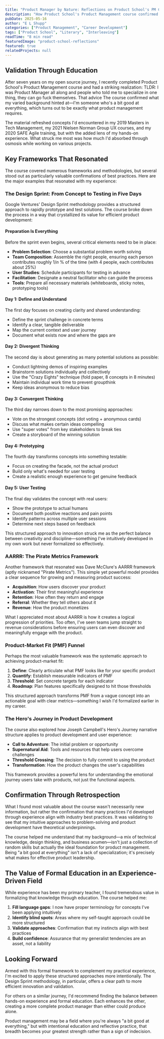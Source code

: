 ```yaml
---
title: "Product Manager by Nature: Reflections on Product School's PM Course"
description: "How Product School's Product Management course confirmed what I already knew through experience and filled in the gaps in my product management knowledge."
pubDate: 2025-05-16
author: "E L Shupp"
categories: ["Product Management", "Career Development"]
tags: ["Product School", "Literary", "Interleaving"]
readTime: "8 min read"
featuredImage: "product-school-reflections"
featured: true
relatedProjects: null
---
```


## Validation Through Education

After seven years on my open source journey, I recently completed Product School's Product Management course and had a striking realization: TLDR: I was Product Manager all along and people who told me to specialize in one thing, they can go fuck themselves. That advice  The course confirmed what my varied background hinted at—I'm someone who's a bit good at everything, which turns out to be exactly what product management requires.

The material refreshed concepts I'd encountered in my 2019 Masters in Tech Management, my 2021 Nielsen Norman Group UX courses, and my 2020 SAFE Agile training, but with the added lens of my hands-on experience. What struck me most was how much I'd absorbed through osmosis while working on various projects.

## Key Frameworks That Resonated

The course covered numerous frameworks and methodologies, but several stood out as particularly valuable confirmations of best practices. Here are the major examples that resonated with my experience:

### The Design Sprint: From Concept to Testing in Five Days

Google Ventures' Design Sprint methodology provides a structured approach to rapidly prototype and test solutions. The course broke down the process in a way that crystallized its value for efficient product development:

#### Preparation Is Everything

Before the sprint even begins, several critical elements need to be in place:

- **Problem Selection**: Choose a substantial problem worth solving
- **Team Composition**: Assemble the right people, ensuring each person contributes roughly 1/*n* % of the time (with 4 people, each contributes about 25%)
- **User Studies**: Schedule participants for testing in advance
- **Facilitation**: Designate a neutral facilitator who can guide the process
- **Tools**: Prepare all necessary materials (whiteboards, sticky notes, prototyping tools)

#### Day 1: Define and Understand

The first day focuses on creating clarity and shared understanding:
- Define the sprint challenge in concrete terms
- Identify a clear, tangible deliverable
- Map the current context and user journey
- Document what exists now and where the gaps are

#### Day 2: Divergent Thinking

The second day is about generating as many potential solutions as possible:
- Conduct lightning demos of inspiring examples
- Brainstorm solutions individually and collectively
- Use the "Crazy Eights" technique (fold paper, 8 concepts in 8 minutes)
- Maintain individual work time to prevent groupthink
- Keep ideas anonymous to reduce bias

#### Day 3: Convergent Thinking

The third day narrows down to the most promising approaches:
- Vote on the strongest concepts (dot voting + anonymous cards)
- Discuss what makes certain ideas compelling
- Use "super votes" from key stakeholders to break ties
- Create a storyboard of the winning solution

#### Day 4: Prototyping

The fourth day transforms concepts into something testable:
- Focus on creating the facade, not the actual product
- Build only what's needed for user testing
- Create a realistic enough experience to get genuine feedback

#### Day 5: User Testing

The final day validates the concept with real users:
- Show the prototype to actual humans
- Document both positive reactions and pain points
- Identify patterns across multiple user sessions
- Determine next steps based on feedback

This structured approach to innovation struck me as the perfect balance between creativity and discipline—something I've intuitively developed in my own work but never formalized so effectively.

### AARRR: The Pirate Metrics Framework

Another framework that resonated was Dave McClure's AARRR framework (aptly nicknamed "Pirate Metrics"). This simple yet powerful model provides a clear sequence for growing and measuring product success:

- **Acquisition**: How users discover your product
- **Activation**: Their first meaningful experience
- **Retention**: How often they return and engage
- **Referral**: Whether they tell others about it
- **Revenue**: How the product monetizes

What I appreciated most about AARRR is how it creates a logical progression of priorities. Too often, I've seen teams jump straight to revenue considerations before ensuring users can even discover and meaningfully engage with the product.

### Product-Market Fit (PMF) Funnel

Perhaps the most valuable framework was the systematic approach to achieving product-market fit:

1. **Define**: Clearly articulate what PMF looks like for your specific product
2. **Quantify**: Establish measurable indicators of PMF
3. **Threshold**: Set concrete targets for each indicator
4. **Roadmap**: Plan features specifically designed to hit those thresholds

This structured approach transforms PMF from a vague concept into an actionable goal with clear metrics—something I wish I'd formalized earlier in my career.

### The Hero's Journey in Product Development

The course also explored how Joseph Campbell's Hero's Journey narrative structure applies to product development and user experience:

- **Call to Adventure**: The initial problem or opportunity
- **Supernatural Aid**: Tools and resources that help users overcome challenges
- **Threshold Crossing**: The decision to fully commit to using the product
- **Transformation**: How the product changes the user's capabilities

This framework provides a powerful lens for understanding the emotional journey users take with products, not just the functional aspects.

## Confirmation Through Retrospection

What I found most valuable about the course wasn't necessarily new information, but rather the confirmation that many practices I'd developed through experience align with industry best practices. It was validating to see that my intuitive approaches to problem-solving and product development have theoretical underpinnings.

The course helped me understand that my background—a mix of technical knowledge, design thinking, and business acumen—isn't just a collection of random skills but actually the ideal foundation for product management. Being "a bit good at everything" isn't a lack of specialization; it's precisely what makes for effective product leadership.

## The Value of Formal Education in an Experience-Driven Field

While experience has been my primary teacher, I found tremendous value in formalizing that knowledge through education. The course helped me:

1. **Fill language gaps**: I now have proper terminology for concepts I've been applying intuitively
2. **Identify blind spots**: Areas where my self-taught approach could be more structured
3. **Validate approaches**: Confirmation that my instincts align with best practices
4. **Build confidence**: Assurance that my generalist tendencies are an asset, not a liability

## Looking Forward

Armed with this formal framework to complement my practical experience, I'm excited to apply these structured approaches more intentionally. The Design Sprint methodology, in particular, offers a clear path to more efficient innovation and validation.

For others on a similar journey, I'd recommend finding the balance between hands-on experience and formal education. Each enhances the other, creating a more complete product manager than either could produce alone.

Product management may be a field where you're always "a bit good at everything," but with intentional education and reflective practice, that breadth becomes your greatest strength rather than a sign of indecision.